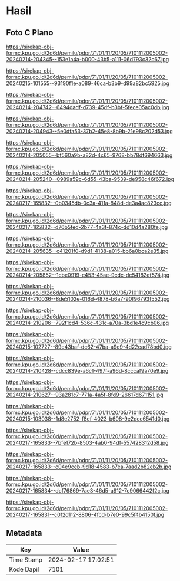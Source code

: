 # Hasil

## Foto C Plano

https://sirekap-obj-formc.kpu.go.id/2d6d/pemilu/pdpr/71/01/11/20/05/7101112005002-20240214-204345--153e1a4a-b000-43b5-a111-06d793c32c67.jpg

https://sirekap-obj-formc.kpu.go.id/2d6d/pemilu/pdpr/71/01/11/20/05/7101112005002-20240215-101555--93190f1e-a089-46ca-b3b9-d99a82bc5925.jpg

https://sirekap-obj-formc.kpu.go.id/2d6d/pemilu/pdpr/71/01/11/20/05/7101112005002-20240214-204742--6494dadf-d739-45df-b3bf-5fece05ac0db.jpg

https://sirekap-obj-formc.kpu.go.id/2d6d/pemilu/pdpr/71/01/11/20/05/7101112005002-20240214-204943--5e0dfa53-37b2-45e8-8b9b-21e98c202d53.jpg

https://sirekap-obj-formc.kpu.go.id/2d6d/pemilu/pdpr/71/01/11/20/05/7101112005002-20240214-205055--bf560a9b-a82d-4c65-9768-bb78df694663.jpg

https://sirekap-obj-formc.kpu.go.id/2d6d/pemilu/pdpr/71/01/11/20/05/7101112005002-20240214-205240--0989a59c-6d55-43ba-9539-de958c46f672.jpg

https://sirekap-obj-formc.kpu.go.id/2d6d/pemilu/pdpr/71/01/11/20/05/7101112005002-20240217-165832--0b0345db-0c3a-411a-848d-de3a4ac823cc.jpg

https://sirekap-obj-formc.kpu.go.id/2d6d/pemilu/pdpr/71/01/11/20/05/7101112005002-20240217-165832--d76b5fed-2b77-4a3f-874c-dd10d4a280fe.jpg

https://sirekap-obj-formc.kpu.go.id/2d6d/pemilu/pdpr/71/01/11/20/05/7101112005002-20240214-205635--c41201f0-d9d1-4138-a015-bb6a0bca2e35.jpg

https://sirekap-obj-formc.kpu.go.id/2d6d/pemilu/pdpr/71/01/11/20/05/7101112005002-20240214-205852--1cbe0919-c453-45ae-9cdc-dc54182ef574.jpg

https://sirekap-obj-formc.kpu.go.id/2d6d/pemilu/pdpr/71/01/11/20/05/7101112005002-20240214-210036--8de5102e-016d-4878-b6a7-90f96793f552.jpg

https://sirekap-obj-formc.kpu.go.id/2d6d/pemilu/pdpr/71/01/11/20/05/7101112005002-20240214-210206--792f1cd4-536c-431c-a70a-3bd1e4c9cb06.jpg

https://sirekap-obj-formc.kpu.go.id/2d6d/pemilu/pdpr/71/01/11/20/05/7101112005002-20240215-102727--89e43baf-dc62-47ba-a9e9-4d22ead78bd0.jpg

https://sirekap-obj-formc.kpu.go.id/2d6d/pemilu/pdpr/71/01/11/20/05/7101112005002-20240214-210428--cdcc839e-a6c1-497f-a96d-8cccaf9a70e9.jpg

https://sirekap-obj-formc.kpu.go.id/2d6d/pemilu/pdpr/71/01/11/20/05/7101112005002-20240214-210627--93a281c7-771a-4a5f-8fd9-26617d671151.jpg

https://sirekap-obj-formc.kpu.go.id/2d6d/pemilu/pdpr/71/01/11/20/05/7101112005002-20240215-103038--1d8e2752-f8ef-4023-b608-9e2dcc6541d0.jpg

https://sirekap-obj-formc.kpu.go.id/2d6d/pemilu/pdpr/71/01/11/20/05/7101112005002-20240217-165833--7bfe172b-8503-4ab0-94df-557428312d58.jpg

https://sirekap-obj-formc.kpu.go.id/2d6d/pemilu/pdpr/71/01/11/20/05/7101112005002-20240217-165833--c04e9ceb-9d18-4583-b7ea-7aad2b82eb2b.jpg

https://sirekap-obj-formc.kpu.go.id/2d6d/pemilu/pdpr/71/01/11/20/05/7101112005002-20240217-165834--dcf76869-7ae3-46d5-a912-7c9066442f2c.jpg

https://sirekap-obj-formc.kpu.go.id/2d6d/pemilu/pdpr/71/01/11/20/05/7101112005002-20240217-165831--c0f2d112-8806-4fcd-b7e0-99c5f4b4150f.jpg


## Metadata

| Key        | Value               |
| ---------- | ------------------- |
| Time Stamp | 2024-02-17 17:02:51 |
| Kode Dapil | 7101                |



